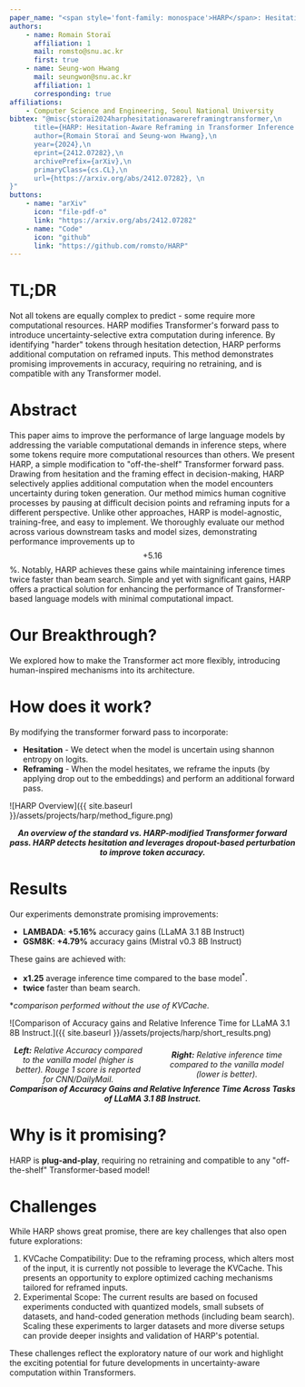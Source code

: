 ```yaml
---
paper_name: "<span style='font-family: monospace'>HARP</span>: Hesitation-Aware Reframing in Transformer Inference Pass"
authors:
    - name: Romain Storaï
      affiliation: 1
      mail: romsto@snu.ac.kr
      first: true
    - name: Seung-won Hwang
      mail: seungwon@snu.ac.kr
      affiliation: 1
      corresponding: true
affiliations:
    - Computer Science and Engineering, Seoul National University
bibtex: "@misc{storaï2024harphesitationawarereframingtransformer,\n
      title={HARP: Hesitation-Aware Reframing in Transformer Inference Pass}, \n
      author={Romain Storaï and Seung-won Hwang},\n
      year={2024},\n
      eprint={2412.07282},\n
      archivePrefix={arXiv},\n
      primaryClass={cs.CL},\n
      url={https://arxiv.org/abs/2412.07282}, \n
}"
buttons:
    - name: "arXiv"
      icon: "file-pdf-o"
      link: "https://arxiv.org/abs/2412.07282"
    - name: "Code"
      icon: "github"
      link: "https://github.com/romsto/HARP"
---
```


# TL;DR

Not all tokens are equally complex to predict - some require more computational resources.
HARP modifies Transformer's forward pass to introduce uncertainty-selective extra computation during inference.
By identifying "harder" tokens through hesitation detection, HARP performs additional computation on reframed inputs.
This method demonstrates promising improvements in accuracy, requiring no retraining, and is compatible with any Transformer model.

# Abstract

This paper aims to improve the performance of large language models by addressing the variable computational demands in inference steps, where some tokens require more computational resources than others. We present HARP, a simple modification to "off-the-shelf" Transformer forward pass. Drawing from hesitation and the framing effect in decision-making, HARP selectively applies additional computation when the model encounters uncertainty during token generation. Our method mimics human cognitive processes by pausing at difficult decision points and reframing inputs for a different perspective. Unlike other approaches, HARP is model-agnostic, training-free, and easy to implement. We thoroughly evaluate our method across various downstream tasks and model sizes, demonstrating performance improvements up to $$+5.16$$%. Notably, HARP achieves these gains while maintaining inference times twice faster than beam search. Simple and yet with significant gains, HARP offers a practical solution for enhancing the performance of Transformer-based language models with minimal computational impact.

# Our Breakthrough?
We explored how to make the Transformer act more flexibly, introducing human-inspired mechanisms into its architecture.

# How does it work?
By modifying the transformer forward pass to incorporate:
- **Hesitation** - We detect when the model is uncertain using shannon entropy on logits.
- **Reframing** - When the model hesitates, we reframe the inputs (by applying drop out to the embeddings) and perform an additional forward pass.

![HARP Overview]({{ site.baseurl }}/assets/projects/harp/method_figure.png)  
<div style="text-align: center">
  <em>
    <strong>An overview of the standard vs. HARP-modified Transformer forward pass. HARP detects hesitation and leverages dropout-based perturbation to improve token accuracy.</strong>
  </em>
</div>

# Results

Our experiments demonstrate promising improvements:
- **LAMBADA**: **+5.16%** accuracy gains (LLaMA 3.1 8B Instruct)
- **GSM8K**: **+4.79%** accuracy gains (Mistral v0.3 8B Instruct)

These gains are achieved with:
- **x1.25** average inference time compared to the base model<sup>*</sup>.
- **twice** faster than beam search.

\**comparison performed without the use of KVCache.*

![Comparison of Accuracy gains and Relative Inference Time for LLaMA 3.1 8B Instruct.]({{ site.baseurl }}/assets/projects/harp/short_results.png)
<div style="display: flex; align-items: center; justify-content: center; text-align: center;">
  <div style="flex: 1; margin-right: 10px; text-align: center;">
    <em>
      <strong>Left:</strong> Relative Accuracy compared to the vanilla model (higher is better). Rouge 1 score is reported for CNN/DailyMail.
    </em>
  </div>
  <div style="flex: 1; margin-left: 10px; text-align: center;">
    <em>
      <strong>Right:</strong> Relative inference time compared to the vanilla model (lower is better).
    </em>
  </div>
</div>
<div style="text-align: center">
  <em>
    <strong>Comparison of Accuracy Gains and Relative Inference Time Across Tasks of LLaMA 3.1 8B Instruct.</strong>
  </em>
</div>

# Why is it promising?
HARP is **plug-and-play**, requiring no retraining and compatible to any "off-the-shelf" Transformer-based model!

# Challenges
While HARP shows great promise, there are key challenges that also open future explorations:

1. KVCache Compatibility: Due to the reframing process, which alters most of the input, it is currently not possible to leverage the KVCache. This presents an opportunity to explore optimized caching mechanisms tailored for reframed inputs.
2. Experimental Scope: The current results are based on focused experiments conducted with quantized models, small subsets of datasets, and hand-coded generation methods (including beam search). Scaling these experiments to larger datasets and more diverse setups can provide deeper insights and validation of HARP's potential.

These challenges reflect the exploratory nature of our work and highlight the exciting potential for future developments in uncertainty-aware computation within Transformers.